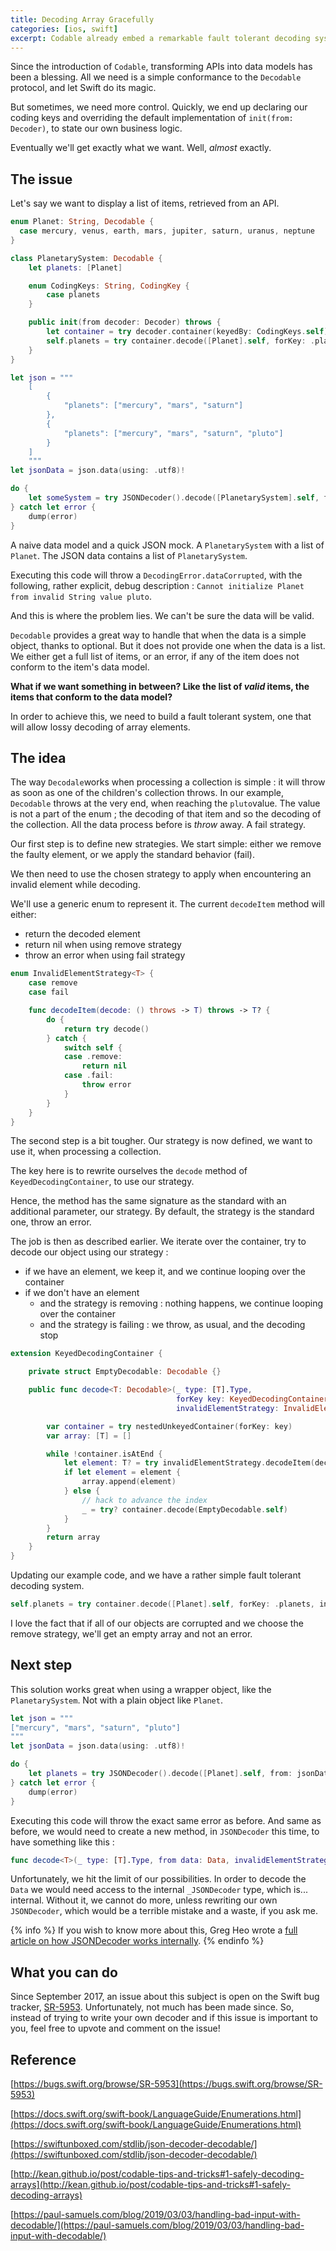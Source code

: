 ```yaml
---
title: Decoding Array Gracefully
categories: [ios, swift]
excerpt: Codable already embed a remarkable fault tolerant decoding system, when working with plain objects. But when it comes to arrays, is it still the case?
---
```


Since the introduction of `Codable`, transforming APIs into data models has been a blessing. All we need is a simple conformance to the `Decodable` protocol, and let Swift do its magic.

But sometimes, we need more control. Quickly, we end up declaring our coding keys and overriding the default implementation of `init(from: Decoder)`, to state our own business logic.

Eventually we'll get exactly what we want. Well, *almost* exactly.

## The issue

Let's say we want to display a list of items, retrieved from an API.

```swift
enum Planet: String, Decodable {
  case mercury, venus, earth, mars, jupiter, saturn, uranus, neptune
}

class PlanetarySystem: Decodable {
    let planets: [Planet]

    enum CodingKeys: String, CodingKey {
        case planets
    }

    public init(from decoder: Decoder) throws {
        let container = try decoder.container(keyedBy: CodingKeys.self)
        self.planets = try container.decode([Planet].self, forKey: .planets)
    }
}

let json = """
    [
        {
            "planets": ["mercury", "mars", "saturn"]
        },
        {
            "planets": ["mercury", "mars", "saturn", "pluto"]
        }
    ]
    """
let jsonData = json.data(using: .utf8)!

do {
    let someSystem = try JSONDecoder().decode([PlanetarySystem].self, from: jsonData)
} catch let error {
    dump(error)
}
```

A naive data model and a quick JSON mock. A `PlanetarySystem` with a list of `Planet`. The JSON data contains a list of `PlanetarySystem`.

Executing this code will throw a `DecodingError.dataCorrupted`, with the following, rather explicit, debug description : `Cannot initialize Planet from invalid String value pluto`.

And this is where the problem lies. We can't be sure the data will be valid.

`Decodable` provides a great way to handle that when the data is a simple object, thanks to optional. But it does not provide one when the data is a list. We either get a full list of items, or an error, if any of the item does not conform to the item's data model.

**What if we want something in between? Like the list of *valid* items, the items that conform to the data model?**

In order to achieve this, we need to build a fault tolerant system, one that will allow lossy decoding of array elements.

## The idea

The way `Decodale`works when processing a collection is simple : it will throw as soon as one of the children's collection throws. In our example, `Decodable` throws at the very end, when reaching the `pluto`value. The value is not a part of the enum ; the decoding of that item and so the decoding of the collection. All the data process before is *throw* away. A fail strategy.

Our first step is to define new strategies. We start simple: either we remove the faulty element, or we apply the standard behavior (fail). 

We then need to use the chosen strategy to apply when encountering an invalid element while decoding.

We'll use a generic enum to represent it. The current `decodeItem` method will either:

- return the decoded element
- return nil when using remove strategy
- throw an error when using fail strategy

```swift
enum InvalidElementStrategy<T> {
    case remove
    case fail

    func decodeItem(decode: () throws -> T) throws -> T? {
        do {
            return try decode()
        } catch {
            switch self {
            case .remove:
                return nil
            case .fail:
                throw error
            }
        }
    }
}
```

The second step is a bit tougher. Our strategy is now defined, we want to use it, when processing a collection.

The key here is to rewrite ourselves the `decode` method of `KeyedDecodingContainer`, to use our strategy.

Hence, the method has the same signature as the standard with an additional parameter, our strategy. By default, the strategy is the standard one, throw an error.

The job is then as described earlier. We iterate over the container, try to decode our object using our strategy :

- if we have an element, we keep it, and we continue looping over the container
- if we don't have an element
  - and the strategy is removing : nothing happens, we continue looping over the container
  - and the strategy is failing : we throw, as usual, and the decoding stop

````swift
extension KeyedDecodingContainer {

    private struct EmptyDecodable: Decodable {}

    public func decode<T: Decodable>(_ type: [T].Type,
                                     forKey key: KeyedDecodingContainer<K>.Key,
                                     invalidElementStrategy: InvalidElementStrategy<T> = .fail) throws -> [T] {

        var container = try nestedUnkeyedContainer(forKey: key)
        var array: [T] = []

        while !container.isAtEnd {
            let element: T? = try invalidElementStrategy.decodeItem(decode: { try container.decode(T.self) })
            if let element = element {
                array.append(element)
            } else {
                // hack to advance the index
                _ = try? container.decode(EmptyDecodable.self)
            }
        }
        return array
    }
}
````

Updating our example code, and we have a rather simple fault tolerant decoding system.

```swift
self.planets = try container.decode([Planet].self, forKey: .planets, invalidElementStrategy: .remove)
```

I love the fact that if all of our objects are corrupted and we choose the remove strategy, we'll get an empty array and not an error. 

## Next step

This solution works great when using a wrapper object, like the `PlanetarySystem`. Not with a plain object like `Planet`.

```swift
let json = """
["mercury", "mars", "saturn", "pluto"]
"""
let jsonData = json.data(using: .utf8)!

do {
    let planets = try JSONDecoder().decode([Planet].self, from: jsonData)
} catch let error {
    dump(error)
}
```

Executing this code will throw the exact same error as before. And same as before, we would need to create a new method, in `JSONDecoder` this time, to have something like this :

```swift
func decode<T>(_ type: [T].Type, from data: Data, invalidElementStrategy: InvalidElementStrategy<T> = .fail) throws -> [T] where T : Decodable
```

Unfortunately, we hit the limit of our possibilities. In order to decode the `Data` we would need access to the internal `_JSONDecoder` type, which is... internal. Without it, we cannot do more, unless rewriting our own `JSONDecoder`, which would be a terrible mistake and a waste, if you ask me.

{% info %}
If you wish to know more about this, Greg Heo wrote a [full article on how JSONDecoder works internally](https://swiftunboxed.com/stdlib/json-decoder-decodable/).
{% endinfo %}

## What you can do

Since September 2017, an issue about this subject is open on the Swift bug tracker, [SR-5953](https://bugs.swift.org/browse/SR-5953). Unfortunately, not much has been made since. So, instead of trying to write your own decoder and if this issue is important to you, feel free to upvote and comment on the issue! 

## Reference

[https://bugs.swift.org/browse/SR-5953](https://bugs.swift.org/browse/SR-5953)

[https://docs.swift.org/swift-book/LanguageGuide/Enumerations.html](https://docs.swift.org/swift-book/LanguageGuide/Enumerations.html)

[https://swiftunboxed.com/stdlib/json-decoder-decodable/](https://swiftunboxed.com/stdlib/json-decoder-decodable/)

[http://kean.github.io/post/codable-tips-and-tricks#1-safely-decoding-arrays](http://kean.github.io/post/codable-tips-and-tricks#1-safely-decoding-arrays)

[https://paul-samuels.com/blog/2019/03/03/handling-bad-input-with-decodable/](https://paul-samuels.com/blog/2019/03/03/handling-bad-input-with-decodable/)